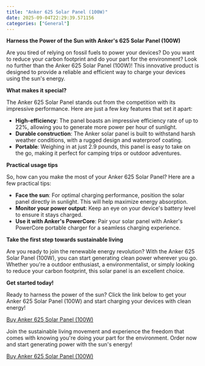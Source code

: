 ```yaml
---
title: "Anker 625 Solar Panel (100W)"
date: 2025-09-04T22:29:39.571156
categories: ["General"]
---
```

**Harness the Power of the Sun with Anker's 625 Solar Panel (100W)**

Are you tired of relying on fossil fuels to power your devices? Do you want to reduce your carbon footprint and do your part for the environment? Look no further than the Anker 625 Solar Panel (100W)! This innovative product is designed to provide a reliable and efficient way to charge your devices using the sun's energy.

**What makes it special?**

The Anker 625 Solar Panel stands out from the competition with its impressive performance. Here are just a few key features that set it apart:

* **High-efficiency**: The panel boasts an impressive efficiency rate of up to 22%, allowing you to generate more power per hour of sunlight.
* **Durable construction**: The Anker solar panel is built to withstand harsh weather conditions, with a rugged design and waterproof coating.
* **Portable**: Weighing in at just 2.9 pounds, this panel is easy to take on the go, making it perfect for camping trips or outdoor adventures.

**Practical usage tips**

So, how can you make the most of your Anker 625 Solar Panel? Here are a few practical tips:

* **Face the sun**: For optimal charging performance, position the solar panel directly in sunlight. This will help maximize energy absorption.
* **Monitor your power output**: Keep an eye on your device's battery level to ensure it stays charged.
* **Use it with Anker's PowerCore**: Pair your solar panel with Anker's PowerCore portable charger for a seamless charging experience.

**Take the first step towards sustainable living**

Are you ready to join the renewable energy revolution? With the Anker 625 Solar Panel (100W), you can start generating clean power wherever you go. Whether you're a outdoor enthusiast, a environmentalist, or simply looking to reduce your carbon footprint, this solar panel is an excellent choice.

**Get started today!**

Ready to harness the power of the sun? Click the link below to get your Anker 625 Solar Panel (100W) and start charging your devices with clean energy!

[Buy Anker 625 Solar Panel (100W)](https://www.amazon.com/dp/B0BX9FCSQQ)

Join the sustainable living movement and experience the freedom that comes with knowing you're doing your part for the environment. Order now and start generating power with the sun's energy!

[Buy Anker 625 Solar Panel (100W)](https://www.amazon.com/dp/B0BX9FCSQQ)
